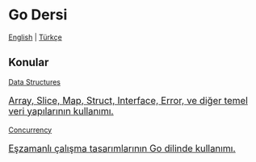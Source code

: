 # Go Dersi

[English](/) | [Türkçe](tr/)

## Konular
<div class="cards">
    <a href="data-structures/">
        <div class="card">
            <div class="card-content">
             Data Structures
             <p style="font-size: 18px;">
             Array, Slice, Map, Struct, Interface, Error, ve diğer temel veri
             yapılarının kullanımı.
             </p>
            </div>
        </div>
    </a>
    <a href="concurrency/">
        <div class="card">
            <div class="card-content">
            Concurrency
            <p style="font-size: 18px;">
             Eşzamanlı çalışma tasarımlarının Go dilinde kullanımı.
             </p>
            </div>
        </div>
    </a>
</div>

